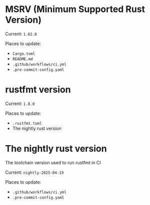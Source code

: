 # MSRV (Minimum Supported Rust Version)

Current: `1.82.0`

Places to update:

- `Cargo.toml`
- `README.md`
- `.github/workflows/ci.yml`
- `.pre-commit-config.yaml`

# rustfmt version

Current: `1.8.0`

Places to update:

- `.rustfmt.toml`
- The nightly rust version

# The nightly rust version

The toolchain version used to run rustfmt in CI

Current: `nightly-2025-04-19`

Places to update:

- `.github/workflows/ci.yml`
- `.pre-commit-config.yaml`
